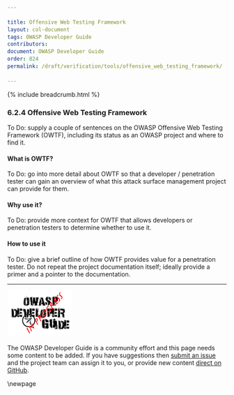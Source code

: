 ```yaml
---

title: Offensive Web Testing Framework
layout: col-document
tags: OWASP Developer Guide
contributors:
document: OWASP Developer Guide
order: 824
permalink: /draft/verification/tools/offensive_web_testing_framework/

---
```


{% include breadcrumb.html %}

### 6.2.4 Offensive Web Testing Framework

To Do: supply a couple of sentences on the OWASP Offensive Web Testing Framework (OWTF),
including its status as an OWASP project and where to find it.

#### What is OWTF?

To Do: go into more detail about OWTF so that a developer / penetration tester
can gain an overview of what this attack surface management project can provide for them.

#### Why use it?

To Do: provide more context for OWTF that allows developers or penetration testers to determine whether to use it.

#### How to use it

To Do: give a brief outline of how OWTF provides value for a penetration tester.
Do not repeat the project documentation itself; ideally provide a primer and a pointer to the documentation.

----

![Developer Guide](../../../assets/images/dg_wip.png "OWASP Developer Guide")

The OWASP Developer Guide is a community effort and this page needs some content to be added.
If you have suggestions then [submit an issue][issue080204] and the project team can assign it to you,
or provide new content [direct on GitHub][edit080204].

[issue080204]: https://github.com/OWASP/www-project-developer-guide/issues/new?labels=content&template=request.md&title=Update:%2008-verification/02-tools/04-owtf
[edit080204]: https://github.com/OWASP/www-project-developer-guide/blob/main/draft/08-verification/02-tools/04-owtf.md

\newpage
